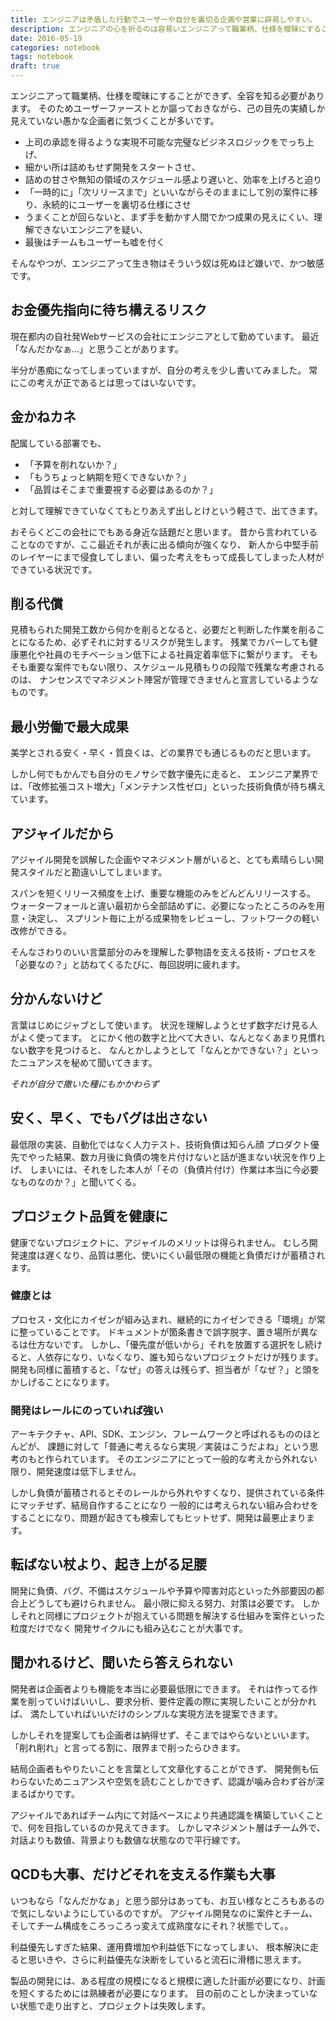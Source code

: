 ```yaml
---
title: エンジニアは矛盾した行動でユーザーや自分を裏切る企画や営業に辟易しやすい。
description: エンジニアの心を折るのは容易いエンジニアって職業柄、仕様を曖昧にすることができず、全容を知る必要があります。そのためユーザーファーストとか謳っておきながら、己の目先の実績しか見えていない愚かな企画者に気づくことが多いです。上司の承認を得るような実現不可能な完璧なビジネスロジックをでっち上げ、細かい所は詰めもせず開発をスタートさせ、詰めの甘さや無知の領域のスケジュール感より遅いと、効率を上げろと迫り「一時的に」「次リリースまで」といいながらそのままにして別の案件に移り、永続的にユーザーを裏切る仕様にさせうまくことが回らないと、まず手を動かす人間でかつ成果の見えにくい、理解できないエンジニアを疑い、最後はチームもユーザーも嘘を付くそんなやつが、エンジニアって生き物はそういう奴は死ぬほど嫌いで、かつ敏感です。
date: 2016-05-19
categories: notebook
tags: notebook
draft: true
---
```


エンジニアって職業柄、仕様を曖昧にすることができず、全容を知る必要があります。
そのためユーザーファーストとか謳っておきながら、己の目先の実績しか見えていない愚かな企画者に気づくことが多いです。

- 上司の承認を得るような実現不可能な完璧なビジネスロジックをでっち上げ、
- 細かい所は詰めもせず開発をスタートさせ、
- 詰めの甘さや無知の領域のスケジュール感より遅いと、効率を上げろと迫り
- 「一時的に」「次リリースまで」といいながらそのままにして別の案件に移り、永続的にユーザーを裏切る仕様にさせ
- うまくことが回らないと、まず手を動かす人間でかつ成果の見えにくい、理解できないエンジニアを疑い、
- 最後はチームもユーザーも嘘を付く

そんなやつが、エンジニアって生き物はそういう奴は死ぬほど嫌いで、かつ敏感です。

## お金優先指向に待ち構えるリスク
現在都内の自社発Webサービスの会社にエンジニアとして勤めています。
最近「なんだかなぁ…」と思うことがあります。

半分が愚痴になってしまっていますが、自分の考えを少し書いてみました。
常にこの考えが正であるとは思ってはいないです。


## 金かねカネ
配属している部署でも、

* 「予算を削れないか？」
* 「もうちょっと納期を短くできないか？」
* 「品質はそこまで重要視する必要はあるのか？」

と対して理解できていなくてもとりあえず出しとけという軽さで、出てきます。

おそらくどこの会社にでもある身近な話題だと思います。
昔から言われていることなのですが、ここ最近それが表に出る傾向が強くなり、
新人から中堅手前のレイヤーにまで侵食してしまい、偏った考えをもって成長してしまった人材ができている状況です。

## 削る代償
見積もられた開発工数から何かを削るとなると、必要だと判断した作業を削ることになるため、必ずそれに対するリスクが発生します。
残業でカバーしても健康悪化や社員のモチベーション低下による社員定着率低下に繋がります。
そもそも重要な案件でもない限り、スケジュール見積もりの段階で残業な考慮されるのは、
ナンセンスでマネジメント陣営が管理できませんと宣言しているようなものです。

## 最小労働で最大成果
美学とされる安く・早く・質良くは、どの業界でも通じるものだと思います。

しかし何でもかんでも自分のモノサシで数字優先に走ると、
エンジニア業界では、「改修拡張コスト増大」「メンテナンス性ゼロ」といった技術負債が待ち構えています。

## アジャイルだから
アジャイル開発を誤解した企画やマネジメント層がいると、とても素晴らしい開発スタイルだと勘違いしてしまいます。

スパンを短くリリース頻度を上げ、重要な機能のみをどんどんリリースする。
ウォーターフォールと違い最初から全部詰めずに、必要になったところのみを用意・決定し、
スプリント毎に上がる成果物をレビューし、フットワークの軽い改修ができる。

そんなさわりのいい言葉部分のみを理解した夢物語を支える技術・プロセスを「必要なの？」と訪ねてくるたびに、毎回説明に疲れます。

## 分かんないけど
言葉はじめにジャブとして使います。
状況を理解しようとせず数字だけ見る人がよく使ってます。
とにかく他の数字と比べて大きい、なんとなくあまり見慣れない数字を見つけると、
なんとかしようとして「なんとかできない？」といったニュアンスを秘めて聞いてきます。


*それが自分で撒いた種にもかかわらず*


## 安く、早く、でもバグは出さない
最低限の実装、自動化ではなく人力テスト、技術負債は知らん顔
プロダクト優先でやった結果、数カ月後に負債の塊を片付けないと話が進まない状況を作り上げ、
しまいには、それをした本人が「その（負債片付け）作業は本当に今必要なものなのか？」と聞いてくる。

## プロジェクト品質を健康に
健康でないプロジェクトに、アジャイルのメリットは得られません。
むしろ開発速度は遅くなり、品質は悪化、使いにくい最低限の機能と負債だけが蓄積されます。

### 健康とは
プロセス・文化にカイゼンが組み込まれ、継続的にカイゼンできる「環境」が常に整っていることです。
ドキュメントが箇条書きで誤字脱字、置き場所が異なるは仕方ないです。
しかし、「優先度が低いから」それを放置する選択をし続けると、人依存になり、いなくなり、誰も知らないプロジェクトだけが残ります。
開発も同様に蓄積すると、「なぜ」の答えは残らず、担当者が「なぜ？」と頭をかしげることになります。

### 開発はレールにのっていれば強い

アーキテクチャ、API、SDK、エンジン、フレームワークと呼ばれるもののほとんどが、
課題に対して「普通に考えるなら実現／実装はこうだよね」という思考のもと作られています。
そのエンジニアにとって一般的な考えから外れない限り、開発速度は低下しません。

しかし負債が蓄積されるとそのレールから外れやすくなり、提供されている条件にマッチせず、結局自作することになり
一般的には考えられない組み合わせをすることになり、問題が起きても検索してもヒットせず、開発は最悪止まります。

## 転ばない杖より、起き上がる足腰
開発に負債、バグ、不備はスケジュールや予算や障害対応といった外部要因の都合上どうしても避けられません。
最小限に抑える努力、対策は必要です。
しかしそれと同様にプロジェクトが抱えている問題を解決する仕組みを案件といった粒度だけでなく
開発サイクルにも組み込むことが大事です。

## 聞かれるけど、聞いたら答えられない
開発者は企画者よりも機能を本当に必要最低限にできます。
それは作ってる作業を削っていけばいいし、要求分析、要件定義の際に実現したいことが分かれば、
満たしていればいいだけのシンプルな実現方法を提案できます。

しかしそれを提案しても企画者は納得せず、そこまではやらないといいます。
「削れ削れ」と言ってる割に、限界まで削ったらひきます。

結局企画者もやりたいことを言葉として文章化することができず、
開発側も伝わらないためニュアンスや空気を読むことしかできず、認識が噛み合わず谷が深まるばかりです。

アジャイルであればチーム内にて対話ベースにより共通認識を構築していくことで、何を目指しているのか見えてきます。
しかしマネジメント層はチーム外で、対話よりも数値、背景よりも数値な状態なので平行線です。

## QCDも大事、だけどそれを支える作業も大事
いつもなら「なんだかなぁ」と思う部分はあっても、お互い様なところもあるので気にしないようにしているのですが。
アジャイル開発なのに案件とチーム、そしてチーム構成をころっころっ変えて成熟度なにそれ？状態でして。。

利益優先しすぎた結果、運用費増加や利益低下になってしまい、
根本解決に走ると思いきや、さらに利益優先な決断をしていると流石に滑稽に思えます。

製品の開発には、ある程度の規模になると規模に適した計画が必要になり、計画を短くするためには熟練者が必要になります。
目の前のことしか決まっていない状態で走り出すと、プロジェクトは失敗します。
